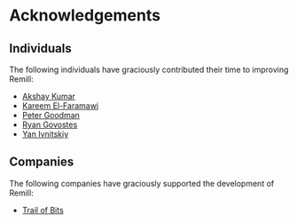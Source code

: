 # Acknowledgements

## Individuals

The following individuals have graciously contributed their time to improving
Remill:

  - [Akshay Kumar](https://github.com/kumarak)
  - [Kareem El-Faramawi](https://github.com/krx)
  - [Peter Goodman](https://github.com/pgoodman)
  - [Ryan Govostes](https://github.com/rgov)
  - [Yan Ivnitskiy](https://github.com/yan)

## Companies

The following companies have graciously supported the development of Remill:

  - [Trail of Bits](https://github.com/trailofbits)

